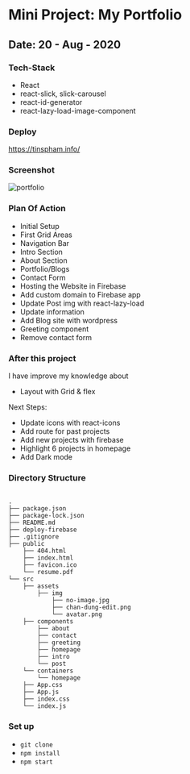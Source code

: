 # Mini Project: My Portfolio

## Date: 20 - Aug - 2020

### Tech-Stack

- React
- react-slick, slick-carousel
- react-id-generator
- react-lazy-load-image-component

### Deploy

https://tinspham.info/

### Screenshot

<img src="https://i.imgur.com/lvTosqG.png" alt="portfolio"/>

### Plan Of Action

- Initial Setup
- First Grid Areas
- Navigation Bar
- Intro Section
- About Section
- Portfolio/Blogs
- Contact Form
- Hosting the Website in Firebase
- Add custom domain to Firebase app
- Update Post img with react-lazy-load
- Update information
- Add Blog site with wordpress
- Greeting component
- Remove contact form

### After this project

I have improve my knowledge about

- Layout with Grid & flex

Next Steps:

- Update icons with react-icons
- Add route for past projects
- Add new projects with firebase
- Highlight 6 projects in homepage
- Add Dark mode

### Directory Structure

```

.
├── package.json
├── package-lock.json
├── README.md
├── deploy-firebase
├── .gitignore
├── public
    ├── 404.html
    ├── index.html
    ├── favicon.ico
    └── resume.pdf
└── src
    ├── assets
        ├── img
            ├── no-image.jpg
            ├── chan-dung-edit.png
            └── avatar.png
    ├── components
        ├── about
        ├── contact
        ├── greeting
        ├── homepage
        ├── intro
        └── post
    └── containers
        └── homepage
    ├── App.css
    ├── App.js
    ├── index.css
    └── index.js
```

### Set up

- `git clone`
- `npm install`
- `npm start`
